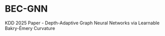 # BEC-GNN
KDD 2025 Paper - Depth-Adaptive Graph Neural Networks via Learnable Bakry-Émery Curvature
